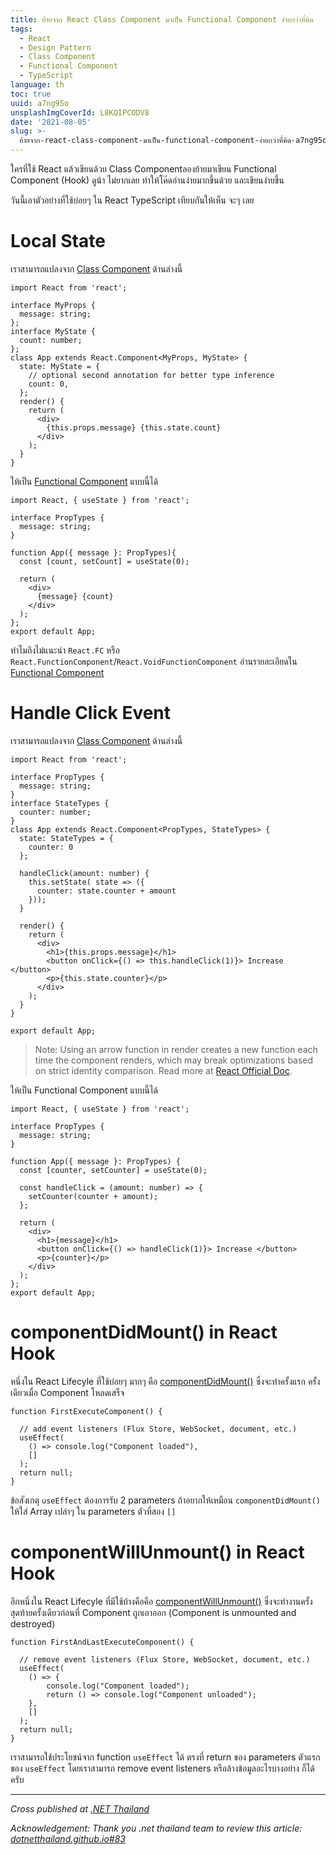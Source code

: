 ```yaml
---
title: ย้ายจาก React Class Component มาเป็น Functional Component ง่ายกว่าที่คิด
tags:
  - React
  - Design Pattern
  - Class Component
  - Functional Component
  - TypeScript
language: th
toc: true
uuid: a7ng95o
unsplashImgCoverId: L8KQIPCODV8
date: '2021-08-05'
slug: >-
  ย้ายจาก-react-class-component-มาเป็น-functional-component-ง่ายกว่าที่คิด-a7ng95o
---
```


ใครที่ใช้ React แล้วเขียนด้วย Class Componentลองย้ายมาเขียน Functional Component (Hook) ดูน้า ไม่ยากเลย
ทำให้โค๊ดอ่านง่ายมากขึ้นด้วย และเขียนง่ายขึ้น

วันนี้เอาตัวอย่างที่ใช้บ่อยๆ ใน React TypeScript เทียบกันให้เห็น จะๆ เลย

# Local State

เราสามารถแปลงจาก [Class Component](https://react-typescript-cheatsheet.netlify.app/docs/basic/getting-started/class_components/) ด้านล่างนี้

```tsx
import React from 'react';

interface MyProps {
  message: string;
};
interface MyState {
  count: number;
};
class App extends React.Component<MyProps, MyState> {
  state: MyState = {
    // optional second annotation for better type inference
    count: 0,
  };
  render() {
    return (
      <div>
        {this.props.message} {this.state.count}
      </div>
    );
  }
}
```

ให้เป็น [Functional Component](https://react-typescript-cheatsheet.netlify.app/docs/basic/getting-started/function_components) แบบนี้ได้

```tsx
import React, { useState } from 'react';

interface PropTypes {
  message: string;
}

function App({ message }: PropTypes){
  const [count, setCount] = useState(0);

  return (
    <div>
      {message} {count}
    </div>
  );
};
export default App;
```

ทำไมถึงไม่แนะนำ `React.FC` หรือ `React.FunctionComponent`/`React.VoidFunctionComponent` อ่านรายละเอียดใน [Functional Component](https://react-typescript-cheatsheet.netlify.app/docs/basic/getting-started/function_components)

# Handle Click Event

เราสามารถแปลงจาก [Class Component](https://react-typescript-cheatsheet.netlify.app/docs/basic/getting-started/class_components) ด้านล่างนี้

```tsx
import React from 'react';

interface PropTypes {
  message: string;
}
interface StateTypes {
  counter: number;
}
class App extends React.Component<PropTypes, StateTypes> {
  state: StateTypes = {
    counter: 0
  };

  handleClick(amount: number) {
    this.setState( state => ({
      counter: state.counter + amount
    }));
  }

  render() {
    return (
      <div>
        <h1>{this.props.message}</h1>
        <button onClick={() => this.handleClick(1)}> Increase </button>
        <p>{this.state.counter}</p>
      </div>
    );
  }
}

export default App;
```

> Note: Using an arrow function in render creates a new function each time the component renders, which may break optimizations based on strict identity comparison. Read more at [React Official Doc](https://reactjs.org/docs/faq-functions.html#arrow-function-in-render).

ให้เป็น Functional Component แบบนี้ได้

```tsx
import React, { useState } from 'react';

interface PropTypes {
  message: string;
}

function App({ message }: PropTypes) {
  const [counter, setCounter] = useState(0);

  const handleClick = (amount: number) => {
    setCounter(counter + amount);
  };

  return (
    <div>
      <h1>{message}</h1>
      <button onClick={() => handleClick(1)}> Increase </button>
      <p>{counter}</p>
    </div>
  );
};
export default App;
```


# componentDidMount() in React Hook

หนึ่งใน React Lifecyle ที่ใช้บ่อยๆ มากๆ คือ [componentDidMount()](https://reactjs.org/docs/react-component.html#componentdidmount) ซึ่งจะทำครั้งแรก ครั้งเดียวเมื่อ Component โหลดเสร็จ

```tsx
function FirstExecuteComponent() {

  // add event listeners (Flux Store, WebSocket, document, etc.)
  useEffect(
    () => console.log("Component loaded"),
    []
  );
  return null;
}
```

ข้อสังเกตุ `useEffect` ต้องการรับ 2 parameters ถ้าอยากให้เหมือน `componentDidMount()` ให้ใส่ Array เปล่าๆ ใน parameters ตัวที่สอง `[]`

# componentWillUnmount() in React Hook

อีกหนึ่งใน React Lifecyle ที่มีใช้บ้างคือคือ [componentWillUnmount()](https://reactjs.org/docs/react-component.html#componentwillunmount) ซึ่งจะทำงานครั้งสุดท้ายครั้งเดียวก่อนที่ Component ถูกเอาออก (Component is unmounted and destroyed)


```tsx
function FirstAndLastExecuteComponent() {

  // remove event listeners (Flux Store, WebSocket, document, etc.)
  useEffect(
    () => {
        console.log("Component loaded");
        return () => console.log("Component unloaded");
    },
    []
  );
  return null;
}
```

เราสามารถใช้ประโยชน์จาก function `useEffect` ได้ ตรงที่ return ของ parameters ตัวแรกของ `useEffect` โดยเราสามารถ remove event listeners หรือล้างข้อมูลอะไรบางอย่าง ก็ได้ครับ

---


*Cross published at [.NET Thailand](https://www.dotnetthailand.com/frontend-web/react-typescript/migrate-class-component-to-functional-component)*

*Acknowledgement: Thank you .net thailand team to review this article: [dotnetthailand.github.io#83](https://github.com/dotnetthailand/dotnetthailand.github.io/pull/83/files)*
